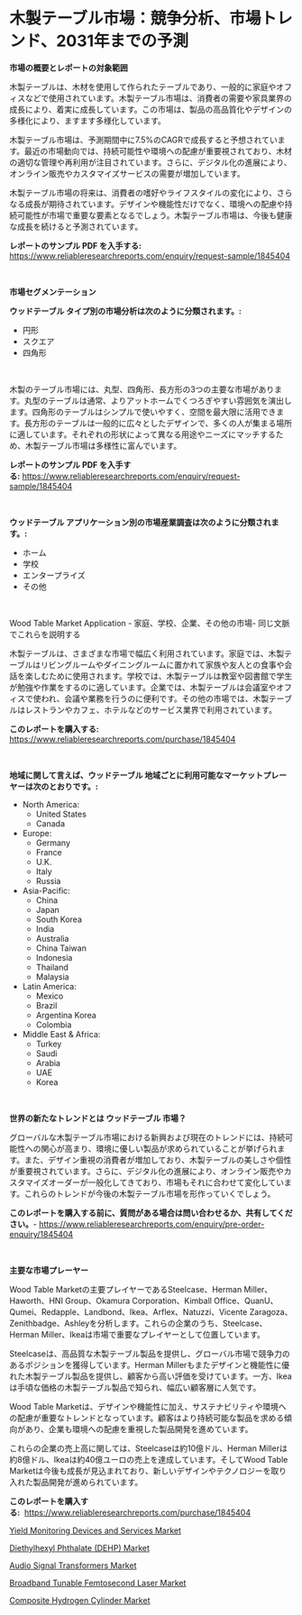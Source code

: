 <p><h1>木製テーブル市場：競争分析、市場トレンド、2031年までの予測</h1></p><p><strong>市場の概要とレポートの対象範囲</strong></p>
<p><p>木製テーブルは、木材を使用して作られたテーブルであり、一般的に家庭やオフィスなどで使用されています。木製テーブル市場は、消費者の需要や家具業界の成長により、着実に成長しています。この市場は、製品の高品質化やデザインの多様化により、ますます多様化しています。</p><p>木製テーブル市場は、予測期間中に7.5%のCAGRで成長すると予想されています。最近の市場動向では、持続可能性や環境への配慮が重要視されており、木材の適切な管理や再利用が注目されています。さらに、デジタル化の進展により、オンライン販売やカスタマイズサービスの需要が増加しています。</p><p>木製テーブル市場の将来は、消費者の嗜好やライフスタイルの変化により、さらなる成長が期待されています。デザインや機能性だけでなく、環境への配慮や持続可能性が市場で重要な要素となるでしょう。木製テーブル市場は、今後も健康な成長を続けると予測されています。</p></p>
<p><strong>レポートのサンプル PDF を入手する:</strong> <a href="https://www.reliableresearchreports.com/enquiry/request-sample/1845404">https://www.reliableresearchreports.com/enquiry/request-sample/1845404</a></p>
<p>&nbsp;</p>
<p><strong>市場セグメンテーション</strong></p>
<p><strong>ウッドテーブル タイプ別の市場分析は次のように分類されます。:</strong></p>
<p><ul><li>円形</li><li>スクエア</li><li>四角形</li></ul></p>
<p>&nbsp;</p>
<p><p>木製のテーブル市場には、丸型、四角形、長方形の3つの主要な市場があります。丸型のテーブルは通常、よりアットホームでくつろぎやすい雰囲気を演出します。四角形のテーブルはシンプルで使いやすく、空間を最大限に活用できます。長方形のテーブルは一般的に広々としたデザインで、多くの人が集まる場所に適しています。それぞれの形状によって異なる用途やニーズにマッチするため、木製テーブル市場は多様性に富んでいます。</p></p>
<p><strong>レポートのサンプル PDF を入手する:</strong>&nbsp;<a href="https://www.reliableresearchreports.com/enquiry/request-sample/1845404">https://www.reliableresearchreports.com/enquiry/request-sample/1845404</a></p>
<p>&nbsp;</p>
<p><strong> ウッドテーブル アプリケーション別の市場産業調査は次のように分類されます。:</strong></p>
<p><ul><li>ホーム</li><li>学校</li><li>エンタープライズ</li><li>その他</li></ul></p>
<p>&nbsp;</p>
<p><p>Wood Table Market Application - 家庭、学校、企業、その他の市場- 同じ文脈でこれらを説明する</p><p>木製テーブルは、さまざまな市場で幅広く利用されています。家庭では、木製テーブルはリビングルームやダイニングルームに置かれて家族や友人との食事や会話を楽しむために使用されます。学校では、木製テーブルは教室や図書館で学生が勉強や作業をするのに適しています。企業では、木製テーブルは会議室やオフィスで使われ、会議や業務を行うのに便利です。その他の市場では、木製テーブルはレストランやカフェ、ホテルなどのサービス業界で利用されています。</p></p>
<p><strong>このレポートを購入する:</strong>&nbsp; <a href="https://www.reliableresearchreports.com/purchase/1845404">https://www.reliableresearchreports.com/purchase/1845404</a></p>
<p>&nbsp;</p>
<p><strong>地域に関して言えば、ウッドテーブル 地域ごとに利用可能なマーケットプレーヤーは次のとおりです。:</strong></p>
<p><ul>
    <li>
        North America:
        <ul>
            <li>United States</li>
            <li>Canada</li>
        </ul>
    </li>
    <li>
        Europe:
        <ul>
            <li>Germany</li>
            <li>France</li>
            <li>U.K.</li>
            <li>Italy</li>
            <li>Russia</li>
        </ul>
    </li>
    <li>
        Asia-Pacific:
        <ul>
            <li>China</li>
            <li>Japan</li>
            <li>South Korea</li>
            <li>India</li>
            <li>Australia</li>
            <li>China Taiwan</li>
            <li>Indonesia</li>
            <li>Thailand</li>
            <li>Malaysia</li>
        </ul>
    </li>
    <li>
        Latin America:
        <ul>
            <li>Mexico</li>
            <li>Brazil</li>
            <li>Argentina Korea</li>
            <li>Colombia</li>
        </ul>
    </li>
    <li>
        Middle East & Africa:
        <ul>
            <li>Turkey</li>
            <li>Saudi</li>
            <li>Arabia</li>
            <li>UAE</li>
            <li>Korea</li>
        </ul>
    </li>
    </ul></p>
<p>&nbsp;</p>
<p><strong>世界の新たなトレンドとは ウッドテーブル 市場？</strong></p>
<p><p>グローバルな木製テーブル市場における新興および現在のトレンドには、持続可能性への関心が高まり、環境に優しい製品が求められていることが挙げられます。また、デザイン重視の消費者が増加しており、木製テーブルの美しさや個性が重要視されています。さらに、デジタル化の進展により、オンライン販売やカスタマイズオーダーが一般化してきており、市場もそれに合わせて変化しています。これらのトレンドが今後の木製テーブル市場を形作っていくでしょう。</p></p>
<p><strong>このレポートを購入する前に、質問がある場合は問い合わせるか、共有してください。</strong>- <a href="https://www.reliableresearchreports.com/enquiry/pre-order-enquiry/1845404">https://www.reliableresearchreports.com/enquiry/pre-order-enquiry/1845404</a></p>
<p>&nbsp;</p>
<p><strong>主要な市場プレーヤー</strong></p>
<p><p>Wood Table Marketの主要プレイヤーであるSteelcase、Herman Miller、Haworth、HNI Group、Okamura Corporation、Kimball Office、QuanU、Qumei、Redapple、Landbond、Ikea、Arflex、Natuzzi、Vicente Zaragoza、Zenithbadge、Ashleyを分析します。これらの企業のうち、Steelcase、Herman Miller、Ikeaは市場で重要なプレイヤーとして位置しています。</p><p>Steelcaseは、高品質な木製テーブル製品を提供し、グローバル市場で競争力のあるポジションを獲得しています。Herman Millerもまたデザインと機能性に優れた木製テーブル製品を提供し、顧客から高い評価を受けています。一方、Ikeaは手頃な価格の木製テーブル製品で知られ、幅広い顧客層に人気です。</p><p>Wood Table Marketは、デザインや機能性に加え、サステナビリティや環境への配慮が重要なトレンドとなっています。顧客はより持続可能な製品を求める傾向があり、企業も環境への配慮を重視した製品開発を進めています。</p><p>これらの企業の売上高に関しては、Steelcaseは約10億ドル、Herman Millerは約8億ドル、Ikeaは約40億ユーロの売上を達成しています。そしてWood Table Marketは今後も成長が見込まれており、新しいデザインやテクノロジーを取り入れた製品開発が進められています。</p></p>
<p><strong>このレポートを購入する:</strong>&nbsp;&nbsp;<a href="https://www.reliableresearchreports.com/purchase/1845404">https://www.reliableresearchreports.com/purchase/1845404</a></p>
<p><p><a href="https://invited-way-688.notion.site/Yield-Monitoring-Devices-and-Services-Market-Provides-Detailed-Segmentation-of-this-Market-based-on--45efc39b1636471caaaa22fe5ca31d8b">Yield Monitoring Devices and Services Market</a></p><p><a href="https://butternut-bug-553.notion.site/Diethylhexyl-Phthalate-DEHP-Market-Size-Global-Industry-Overview-Market-Segmentation-and-Forecas-0dc920df7df344129915237e94781a9d">Diethylhexyl Phthalate (DEHP) Market</a></p><p><a href="https://view.publitas.com/reportprime-1/audio-signal-transformers-market-analysis-examines-its-scope-on-growth-opportunities-and-forecasted-trends-spanning-from-2024-to-2031/">Audio Signal Transformers Market</a></p><p><a href="https://view.publitas.com/reportprime-1/broadband-tunable-femtosecond-laser-market-research-report-unlocks-analysis-on-the-market-financial-status-market-size-and-market-revenue-upto-2031/">Broadband Tunable Femtosecond Laser Market</a></p><p><a href="https://github.com/Glendatilghmankmgz0rbhwpy/Market-Research-Report-List-1/blob/main/composite-hydrogen-cylinder-market.md">Composite Hydrogen Cylinder Market</a></p></p>